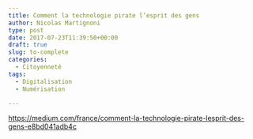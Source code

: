 ```yaml
---
title: Comment la technologie pirate l’esprit des gens
author: Nicolas Martignoni
type: post
date: 2017-07-23T11:39:50+00:00
draft: true
slug: to-complete
categories:
  - Citoyenneté
tags:
  - Digitalisation
  - Numérisation

---
```

https://medium.com/france/comment-la-technologie-pirate-lesprit-des-gens-e8bd041adb4c

<!--more-->
